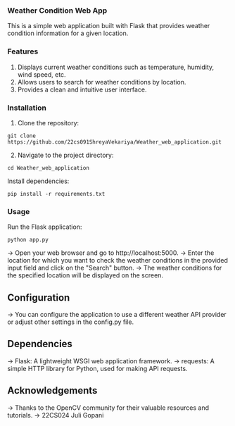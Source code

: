 ### Weather Condition Web App
This is a simple web application built with Flask that provides weather condition information for a given location.

### Features
1. Displays current weather conditions such as temperature, humidity, wind speed, etc.
2. Allows users to search for weather conditions by location.
3. Provides a clean and intuitive user interface.
### Installation
1. Clone the repository:
```
git clone https://github.com/22cs091ShreyaVekariya/Weather_web_application.git
```
2. Navigate to the project directory:
 ```
cd Weather_web_application
```
Install dependencies:
```
pip install -r requirements.txt
```
### Usage
Run the Flask application:
```
python app.py
```
-> Open your web browser and go to http://localhost:5000.
-> Enter the location for which you want to check the weather conditions in the provided input field and click on the "Search" button.
-> The weather conditions for the specified location will be displayed on the screen.
## Configuration
-> You can configure the application to use a different weather API provider or adjust other settings in the config.py file.

## Dependencies
-> Flask: A lightweight WSGI web application framework.
-> requests: A simple HTTP library for Python, used for making API requests.

## Acknowledgements
-> Thanks to the OpenCV community for their valuable resources and tutorials.
-> 22CS024 Juli Gopani
